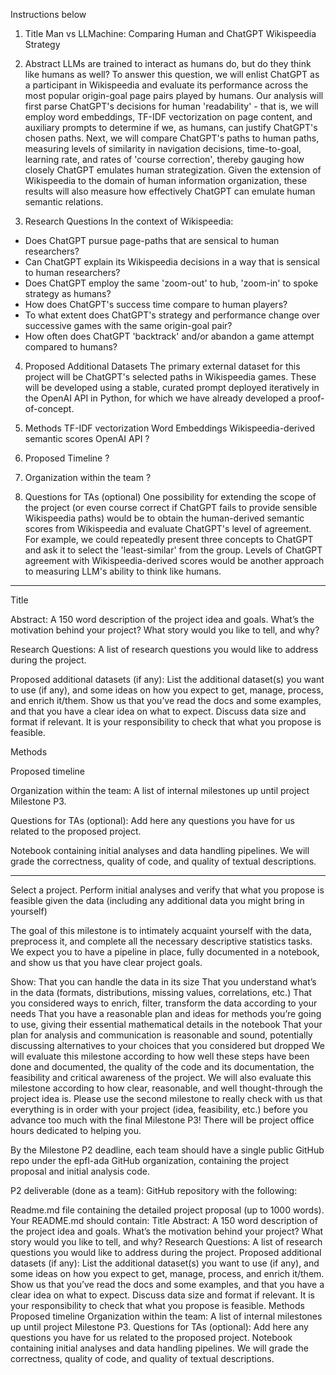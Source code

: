 Instructions below

1. Title
Man vs LLMachine: Comparing Human and ChatGPT Wikispeedia Strategy

2. Abstract
LLMs are trained to interact as humans do, but do they think like humans as well? To answer this question, we will enlist ChatGPT as a participant in Wikispeedia
and evaluate its performance across the most popular origin-goal page pairs played by humans. Our analysis will first parse ChatGPT's decisions for human 'readability' - that is, 
we will employ word embeddings, TF-IDF vectorization on page content, and auxiliary prompts to determine if we, as humans, can justify ChatGPT's chosen paths. Next, we
will compare ChatGPT's paths to human paths, measuring levels of similarity in navigation decisions, time-to-goal, learning rate, and rates of 'course correction', thereby
gauging how closely ChatGPT emulates human strategization. Given the extension of Wikispeedia to the domain of human information organization, these results will also
measure how effectively ChatGPT can emulate human semantic relations. 

3. Research Questions
In the context of Wikispeedia:
- Does ChatGPT pursue page-paths that are sensical to human researchers?
- Can ChatGPT explain its Wikispeedia decisions in a way that is sensical to human researchers?
- Does ChatGPT employ the same 'zoom-out' to hub, 'zoom-in' to spoke strategy as humans?
- How does ChatGPT's success time compare to human players?
- To what extent does ChatGPT's strategy and performance change over successive games with the same origin-goal pair?
- How often does ChatGPT 'backtrack' and/or abandon a game attempt compared to humans?

4. Proposed Additional Datasets
The primary external dataset for this project will be ChatGPT's selected paths in Wikispeedia games. 
These will be developed using a stable, curated prompt deployed iteratively in the OpenAI API in Python, for which we have already developed a proof-of-concept.

5. Methods
TF-IDF vectorization
Word Embeddings
Wikispeedia-derived semantic scores
OpenAI API
?

6. Proposed Timeline
?

7. Organization within the team
?

8. Questions for TAs (optional)
One possibility for extending the scope of the project (or even course correct if ChatGPT fails to provide sensible Wikispeedia paths) would be to obtain the human-derived semantic scores from Wikispeedia and evaluate ChatGPT's level of agreement. 
For example, we could repeatedly present three concepts to ChatGPT and ask it to select the 'least-similar' from the group. Levels of ChatGPT agreement with Wikispeedia-derived scores would be another approach to measuring LLM's ability to think like humans.

------------------

Title

Abstract: A 150 word description of the project idea and goals. What’s the motivation behind your project? What story would you like to tell, and why?

Research Questions: A list of research questions you would like to address during the project.

Proposed additional datasets (if any): List the additional dataset(s) you want to use (if any), and some ideas on how you expect to get, manage, process, and enrich it/them. Show us that you’ve read the docs and some examples, and that you have a clear idea on what to expect. Discuss data size and format if relevant. It is your responsibility to check that what you propose is feasible.

Methods

Proposed timeline

Organization within the team: A list of internal milestones up until project Milestone P3.

Questions for TAs (optional): Add here any questions you have for us related to the proposed project.

Notebook containing initial analyses and data handling pipelines. We will grade the correctness, quality of code, and quality of textual descriptions.

------------------

Select a project. 
Perform initial analyses and verify that what you propose is feasible given the data (including any additional data you might bring in yourself)

The goal of this milestone is to intimately acquaint yourself with the data, preprocess it, and complete all the necessary descriptive statistics tasks. 
We expect you to have a pipeline in place, fully documented in a notebook, and show us that you have clear project goals.

Show:
That you can handle the data in its size
That you understand what’s in the data (formats, distributions, missing values, correlations, etc.)
That you considered ways to enrich, filter, transform the data according to your needs
That you have a reasonable plan and ideas for methods you’re going to use, giving their essential mathematical details in the notebook
That your plan for analysis and communication is reasonable and sound, potentially discussing alternatives to your choices that you considered but dropped
We will evaluate this milestone according to how well these steps have been done and documented, the quality of the code and its documentation, the feasibility and critical awareness of the project. We will also evaluate this milestone according to how clear, reasonable, and well thought-through the project idea is. Please use the second milestone to really check with us that everything is in order with your project (idea, feasibility, etc.) before you advance too much with the final Milestone P3! There will be project office hours dedicated to helping you.

By the Milestone P2 deadline, each team should have a single public GitHub repo under the epfl-ada GitHub organization, containing the project proposal and initial analysis code.

P2 deliverable (done as a team): GitHub repository with the following:

Readme.md file containing the detailed project proposal (up to 1000 words). Your README.md should contain:
Title
Abstract: A 150 word description of the project idea and goals. What’s the motivation behind your project? What story would you like to tell, and why?
Research Questions: A list of research questions you would like to address during the project.
Proposed additional datasets (if any): List the additional dataset(s) you want to use (if any), and some ideas on how you expect to get, manage, process, and enrich it/them. Show us that you’ve read the docs and some examples, and that you have a clear idea on what to expect. Discuss data size and format if relevant. It is your responsibility to check that what you propose is feasible.
Methods
Proposed timeline
Organization within the team: A list of internal milestones up until project Milestone P3.
Questions for TAs (optional): Add here any questions you have for us related to the proposed project.
Notebook containing initial analyses and data handling pipelines. We will grade the correctness, quality of code, and quality of textual descriptions.